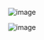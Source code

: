 ![image](https://user-images.githubusercontent.com/90478530/163680457-1b316aeb-2d5a-4d3d-8f72-3f557569441b.png)

![image](https://user-images.githubusercontent.com/90478530/163680499-531e496d-1226-4a42-8f0c-9236e6f7a962.png)
